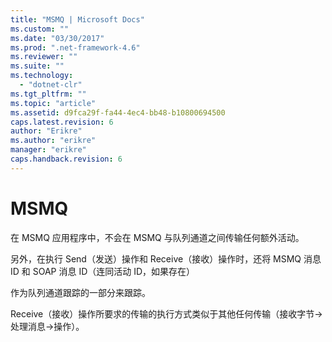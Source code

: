 ```yaml
---
title: "MSMQ | Microsoft Docs"
ms.custom: ""
ms.date: "03/30/2017"
ms.prod: ".net-framework-4.6"
ms.reviewer: ""
ms.suite: ""
ms.technology: 
  - "dotnet-clr"
ms.tgt_pltfrm: ""
ms.topic: "article"
ms.assetid: d9fca29f-fa44-4ec4-bb48-b10800694500
caps.latest.revision: 6
author: "Erikre"
ms.author: "erikre"
manager: "erikre"
caps.handback.revision: 6
---
```

# MSMQ
在 MSMQ 应用程序中，不会在 MSMQ 与队列通道之间传输任何额外活动。  
  
 另外，在执行 Send（发送）操作和 Receive（接收）操作时，还将 MSMQ 消息 ID 和 SOAP 消息 ID（连同活动 ID，如果存在）  
  
 作为队列通道跟踪的一部分来跟踪。  
  
 Receive（接收）操作所要求的传输的执行方式类似于其他任何传输（接收字节\-\>处理消息\-\>操作）。